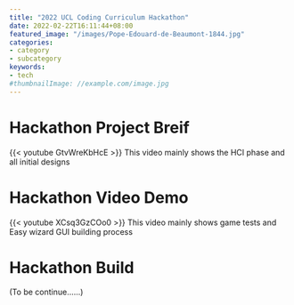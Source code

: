 ```yaml
---
title: "2022 UCL Coding Curriculum Hackathon"
date: 2022-02-22T16:11:44+08:00
featured_image: "/images/Pope-Edouard-de-Beaumont-1844.jpg"
categories:
- category
- subcategory
keywords:
- tech
#thumbnailImage: //example.com/image.jpg
---
```

# Hackathon Project Breif

{{< youtube GtvWreKbHcE >}}
This video mainly shows the HCI phase and all initial designs
<!--more-->
# Hackathon Video Demo
{{< youtube XCsq3GzCOo0 >}}
This video mainly shows game tests and Easy wizard GUI building process

# Hackathon Build
(To be continue......)

